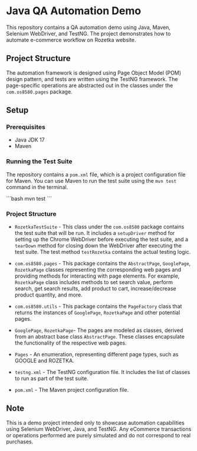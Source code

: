 # Java QA Automation Demo

This repository contains a QA automation demo using Java, Maven, Selenium WebDriver, and TestNG. The project demonstrates how to automate e-commerce workflow on Rozetka website.

## Project Structure

The automation framework is designed using Page Object Model (POM) design pattern, and tests are written using the TestNG framework. The page-specific operations are abstracted out in the classes under the `com.os8580.pages` package.

## Setup

### Prerequisites

* Java JDK 17
* Maven

### Running the Test Suite

The repository contains a `pom.xml` file, which is a project configuration file for Maven. You can use Maven to run the test suite using the `mvn test` command in the terminal.

\`\`\`bash
mvn test
\`\`\`

### Project Structure

* `RozetkaTestSuite` - This class under the `com.os8580` package contains the test suite that will be run. It includes a `setupDriver` method for setting up the Chrome WebDriver before executing the test suite, and a `tearDown` method for closing down the WebDriver after executing the test suite. The test method `testRozetka` contains the actual testing logic.

* `com.os8580.pages` - This package contains the `AbstractPage`, `GooglePage`, `RozetkaPage` classes representing the corresponding web pages and providing methods for interacting with page elements. For example, `RozetkaPage` class includes methods to set search value, perform search, get search results, add product to cart, increase/decrease product quantity, and more.

* `com.os8580.utils` - This package contains the `PageFactory` class that returns the instances of `GooglePage`, `RozetkaPage` and other potential pages.

* `GooglePage`, `RozetkaPage`- The pages are modeled as classes, derived from an abstract base class `AbstractPage`. These classes encapsulate the functionality of the respective web pages.

* `Pages` - An enumeration, representing different page types, such as GOOGLE and ROZETKA.

* `testng.xml` - The TestNG configuration file. It includes the list of classes to run as part of the test suite.

* `pom.xml` - The Maven project configuration file.

## Note

This is a demo project intended only to showcase automation capabilities using Selenium WebDriver, Java, and TestNG. Any eCommerce transactions or operations performed are purely simulated and do not correspond to real purchases.
